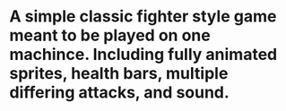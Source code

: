 # A simple classic fighter style game meant to be played on one machince. Including fully animated sprites, health bars, multiple differing attacks, and sound.
